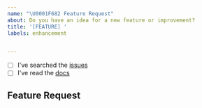 ```yaml
---
name: "\U0001F682 Feature Request"
about: Do you have an idea for a new feature or improvement?
title: '[FEATURE] '
labels: enhancement


---
```


<!--
    Thanks for wanting to make Atlas tools better.

    Have you...
-->

- [ ] I've searched the [issues](https://github.com/atlas-bi/Solr-Search-ETL/issues)
- [ ] I've read the [docs](https://www.atlas.bi/docs/bi_library/etl/)

## Feature Request

<!-- Thanks! 🤠 -->
